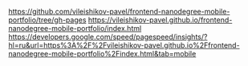 https://github.com/vileishikov-pavel/frontend-nanodegree-mobile-portfolio/tree/gh-pages
https://vileishikov-pavel.github.io/frontend-nanodegree-mobile-portfolio/index.html
https://developers.google.com/speed/pagespeed/insights/?hl=ru&url=https%3A%2F%2Fvileishikov-pavel.github.io%2Ffrontend-nanodegree-mobile-portfolio%2Findex.html&tab=mobile